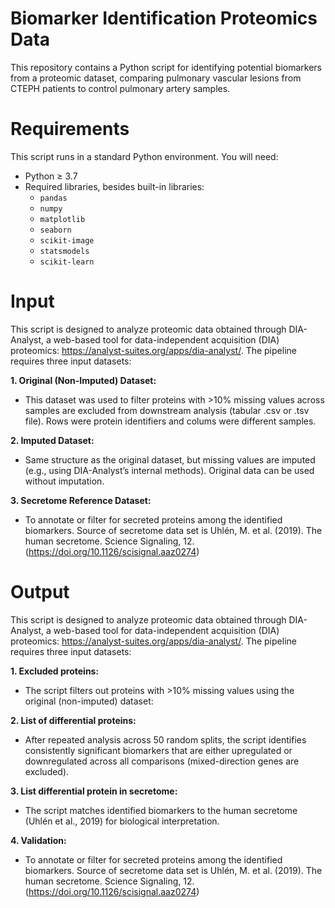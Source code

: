 # Biomarker Identification Proteomics Data
This repository contains a Python script for identifying potential biomarkers from a proteomic dataset, comparing pulmonary vascular lesions from CTEPH patients to control pulmonary artery samples.

# Requirements
This script runs in a standard Python environment. You will need:
- Python ≥ 3.7
- Required libraries, besides built-in libraries:
  - `pandas`
  - `numpy`
  - `matplotlib`
  - `seaborn`
  - `scikit-image`
  - `statsmodels`
  - `scikit-learn`
 
# Input
This script is designed to analyze proteomic data obtained through DIA-Analyst, a web-based tool for data-independent acquisition (DIA) proteomics: https://analyst-suites.org/apps/dia-analyst/.
The pipeline requires three input datasets:

**1. Original (Non-Imputed) Dataset:** 
- This dataset was used to filter proteins with >10% missing values across samples are excluded from downstream analysis (tabular .csv or .tsv file). Rows were protein identifiers and colums were different samples. 

**2. Imputed Dataset:** 
- Same structure as the original dataset, but missing values are imputed (e.g., using DIA-Analyst’s internal methods). Original data can be used without imputation.

**3. Secretome Reference Dataset:** 
- To annotate or filter for secreted proteins among the identified biomarkers. Source of secretome data set is Uhlén, M. et al. (2019). The human secretome. Science Signaling, 12. (https://doi.org/10.1126/scisignal.aaz0274)

# Output
This script is designed to analyze proteomic data obtained through DIA-Analyst, a web-based tool for data-independent acquisition (DIA) proteomics: https://analyst-suites.org/apps/dia-analyst/.
The pipeline requires three input datasets:

**1. Excluded proteins:** 
- The script filters out proteins with >10% missing values using the original (non-imputed) dataset: 

**2. List of differential proteins:** 
- After repeated analysis across 50 random splits, the script identifies consistently significant biomarkers that are either upregulated or downregulated across all comparisons (mixed-direction genes are excluded). 

**3. List differential protein in secretome:** 
- The script matches identified biomarkers to the human secretome (Uhlén et al., 2019) for biological interpretation. 

**4. Validation:** 
- To annotate or filter for secreted proteins among the identified biomarkers. Source of secretome data set is Uhlén, M. et al. (2019). The human secretome. Science Signaling, 12. (https://doi.org/10.1126/scisignal.aaz0274)


